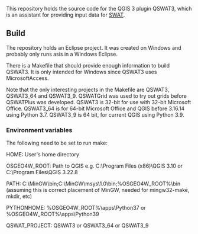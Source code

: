 This repository holds the source code for the QGIS 3 plugin QSWAT3, which is an assistant for providing input data for [SWAT](http://swat.tamu.edu/).

## Build
The repository holds an Eclipse project.  It was created on Windows and probably only runs asis in a Windows Eclipse.

There is a Makefile that should provide enough information to build QSWAT3.  It is only intended for Windows since QSWAT3 uses MicrosoftAccess.

Note that the only interesting projects in the Makefile are QSWAT3, QSWAT3_64 and QSWAT3_9.  QSWATGrid was used to try out grids before QSWATPlus was developed.
QSWAT3 is 32-bit for use with 32-bit Microsoft Office.  QSWAT3_64 is for 64-bit Microsoft Office and QGIS before 3.16.14 using Python 3.7.  QSWAT3_9 is 64 bit, for current QGIS using Python 3.9.

### Environment variables
The following need to be set to run make:

HOME: 				User's home directory 

OSGEO4W\_ROOT:  	Path to QGIS e.g. C:\\Program Files (x86)\\QGIS 3.10 or C:\\Program Files\\QGIS 3.22.8

PATH: 				C:\\MinGW\\bin;C:\\MinGW\\msys\\1.0\\bin;%OSGEO4W\_ROOT%\\bin (assuming this is correct placement of MinGW, needed for mingw32-make, mkdir, etc)

PYTHONHOME: 		%OSGEO4W\_ROOT%\\apps\\Python37 or %OSGEO4W\_ROOT%\\apps\\Python39

QSWAT\_PROJECT: 	QSWAT3 or QSWAT3_64 or QSWAT3_9

